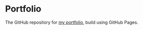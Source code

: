 # Portfolio

The GitHub repository for [my portfolio](https://rayogenesis.github.io/portfolio/), build using GitHub Pages.
